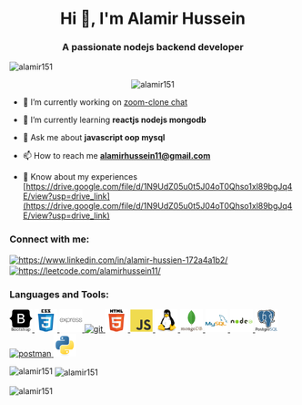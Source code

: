 <h1 align="center">Hi 👋, I'm Alamir Hussein</h1>
<h3 align="center">A passionate nodejs backend developer</h3>
<p align="left"> <img src="https://komarev.com/ghpvc/?username=alamir151&label=Profile%20views&color=0e75b6&style=flat" alt="alamir151" /> </p>

<p align="center"> <img src="https://siblingssoftware.com.ar/images/node-js-development-outsourcing/node-js-software-outsourcing-model-staff-augmentation-001.png" alt="alamir151" /> </p>

- 🔭 I’m currently working on [zoom-clone chat](https://github.com/Alamir151/zoom-clone)

- 🌱 I’m currently learning **reactjs nodejs mongodb**

- 💬 Ask me about **javascript oop mysql**

- 📫 How to reach me **alamirhussein11@gmail.com**

- 📄 Know about my experiences [https://drive.google.com/file/d/1N9UdZ05u0t5J04oT0Qhso1xl89bgJq4E/view?usp=drive_link](https://drive.google.com/file/d/1N9UdZ05u0t5J04oT0Qhso1xl89bgJq4E/view?usp=drive_link)

<h3 align="left">Connect with me:</h3>
<p align="left">
<a href="https://linkedin.com/in/https://www.linkedin.com/in/alamir-hussien-172a4a1b2/" target="blank"><img align="center" src="https://raw.githubusercontent.com/rahuldkjain/github-profile-readme-generator/master/src/images/icons/Social/linked-in-alt.svg" alt="https://www.linkedin.com/in/alamir-hussien-172a4a1b2/" height="30" width="40" /></a>
<a href="https://www.leetcode.com/https://leetcode.com/alamirhussein11/" target="blank"><img align="center" src="https://raw.githubusercontent.com/rahuldkjain/github-profile-readme-generator/master/src/images/icons/Social/leet-code.svg" alt="https://leetcode.com/alamirhussein11/" height="30" width="40" /></a>
</p>

<h3 align="left">Languages and Tools:</h3>
<p align="left"> <a href="https://getbootstrap.com" target="_blank" rel="noreferrer"> <img src="https://raw.githubusercontent.com/devicons/devicon/master/icons/bootstrap/bootstrap-plain-wordmark.svg" alt="bootstrap" width="40" height="40"/> </a> <a href="https://www.w3schools.com/css/" target="_blank" rel="noreferrer"> <img src="https://raw.githubusercontent.com/devicons/devicon/master/icons/css3/css3-original-wordmark.svg" alt="css3" width="40" height="40"/> </a> <a href="https://expressjs.com" target="_blank" rel="noreferrer"> <img src="https://raw.githubusercontent.com/devicons/devicon/master/icons/express/express-original-wordmark.svg" alt="express" width="40" height="40"/> </a> <a href="https://git-scm.com/" target="_blank" rel="noreferrer"> <img src="https://www.vectorlogo.zone/logos/git-scm/git-scm-icon.svg" alt="git" width="40" height="40"/> </a> <a href="https://www.w3.org/html/" target="_blank" rel="noreferrer"> <img src="https://raw.githubusercontent.com/devicons/devicon/master/icons/html5/html5-original-wordmark.svg" alt="html5" width="40" height="40"/> </a> <a href="https://developer.mozilla.org/en-US/docs/Web/JavaScript" target="_blank" rel="noreferrer"> <img src="https://raw.githubusercontent.com/devicons/devicon/master/icons/javascript/javascript-original.svg" alt="javascript" width="40" height="40"/> </a> <a href="https://www.linux.org/" target="_blank" rel="noreferrer"> <img src="https://raw.githubusercontent.com/devicons/devicon/master/icons/linux/linux-original.svg" alt="linux" width="40" height="40"/> </a> <a href="https://www.mongodb.com/" target="_blank" rel="noreferrer"> <img src="https://raw.githubusercontent.com/devicons/devicon/master/icons/mongodb/mongodb-original-wordmark.svg" alt="mongodb" width="40" height="40"/> </a> <a href="https://www.mysql.com/" target="_blank" rel="noreferrer"> <img src="https://raw.githubusercontent.com/devicons/devicon/master/icons/mysql/mysql-original-wordmark.svg" alt="mysql" width="40" height="40"/> </a> <a href="https://nodejs.org" target="_blank" rel="noreferrer"> <img src="https://raw.githubusercontent.com/devicons/devicon/master/icons/nodejs/nodejs-original-wordmark.svg" alt="nodejs" width="40" height="40"/> </a> <a href="https://www.postgresql.org" target="_blank" rel="noreferrer"> <img src="https://raw.githubusercontent.com/devicons/devicon/master/icons/postgresql/postgresql-original-wordmark.svg" alt="postgresql" width="40" height="40"/> </a> <a href="https://postman.com" target="_blank" rel="noreferrer"> <img src="https://www.vectorlogo.zone/logos/getpostman/getpostman-icon.svg" alt="postman" width="40" height="40"/> </a> <a href="https://www.python.org" target="_blank" rel="noreferrer"> <img src="https://raw.githubusercontent.com/devicons/devicon/master/icons/python/python-original.svg" alt="python" width="40" height="40"/> </a> </p>

<p><img align="left" src="https://github-readme-stats.vercel.app/api/top-langs?username=alamir151&show_icons=true&locale=en&layout=compact" alt="alamir151" /></p>

<p>&nbsp;<img align="center" src="https://github-readme-stats.vercel.app/api?username=alamir151&show_icons=true&locale=en" alt="alamir151" /></p>

<p><img align="center" src="https://github-readme-streak-stats.herokuapp.com/?user=alamir151&" alt="alamir151" /></p>
